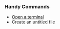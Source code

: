 ### Handy Commands

* [Open a terminal](didact://?commandId=vscode.didact.startTerminalWithName&text=Terminal-Name)
* [Create an untitled file](didact://?commandId=workbench.action.files.newUntitledFile)
